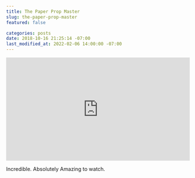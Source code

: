 ```yaml
---
title: The Paper Prop Master
slug: the-paper-prop-master
featured: false

categories: posts
date: 2018-10-16 21:25:14 -07:00
last_modified_at: 2022-02-06 14:00:00 -07:00
---
```


<iframe loading="lazy" title="This Prop Master's Work Is Hidden in Plain Sight" width="500" height="281" src="https://www.youtube.com/embed/s6gJcWEDrAk?feature=oembed" frameborder="0" allow="accelerometer; autoplay; encrypted-media; gyroscope; picture-in-picture" allowfullscreen=""></iframe>

Incredible. Absolutely Amazing to watch.

